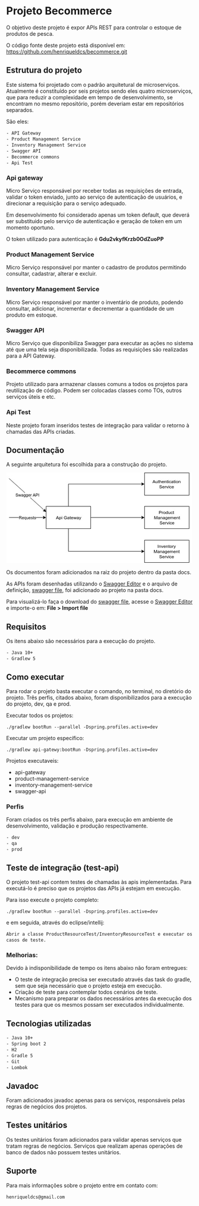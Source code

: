 # Projeto Becommerce

O objetivo deste projeto é expor APIs REST para controlar o estoque de produtos de pesca.

O código fonte deste projeto está disponível em:
	https://github.com/henriqueldcs/becommerce.git
	
## Estrutura do projeto

Este sistema foi projetado com o padrão arquitetural de microserviços. Atualmente é constituído por seis projetos 
sendo eles quatro microserviços, que para reduzir a complexidade em tempo de desenvolvimento, se encontram no 
mesmo repositório, porém deveriam estar em repositórios separados.

São eles:
    
    - API Gateway
    - Product Management Service
    - Inventory Management Service
    - Swagger API
    - Becommerce commons
    - Api Test
        
### Api gateway
Micro Serviço responsável por receber todas as requisições de entrada, validar o token enviado, 
junto ao serviço de autenticação de usuários, e direcionar a requisição para o serviço adequado.

Em desenvolvimento foi considerado apenas um token default, que deverá ser substituido pelo serviço de autenticação e 
geração de token em um momento oportuno.

O token utilizado para autenticação é **Gdu2vkyfKrzb0OdZuoPP**

### Product Management Service  
Micro Serviço responsável por manter o cadastro de produtos permitindo consultar, cadastrar, alterar e excluir.

### Inventory Management Service  
Micro Serviço responsável por manter o inventário de produto, podendo consultar, adicionar, incrementar e decrementar a 
quantidade de um produto em estoque.

### Swagger API
Micro Serviço que disponibiliza Swagger para executar as ações no sistema até que uma tela seja disponibilizada. Todas 
as requisições são realizadas para a API Gateway. 


### Becommerce commons
Projeto utilizado para armazenar classes comuns a todos os projetos para reutilização de código. 
Podem ser colocadas classes como TOs, outros serviços úteis e etc.

###  Api Test
Neste projeto foram inseridos testes de integração para validar o retorno à chamadas das APIs criadas.



## Documentação

A seguinte arquitetura foi escolhida para a construção do projeto.

![Diagrama arquitetural](docs/diagrama%20arquitetural.jpg)


Os documentos foram adicionados na raiz do projeto dentro da pasta docs.

As APIs foram desenhadas utilizando o [Swagger Editor](http://editor.swagger.io/) e o arquivo de definição,
 [swagger file](docs/swagger.yaml), foi adicionado ao projeto na pasta docs.
 
 Para visualizá-lo faça o download do [swagger file](docs/swagger.yaml), acesse o [Swagger Editor](http://editor.swagger.io/) 
 e importe-o em: **File > Import file** 


## Requisitos

Os itens abaixo são necessários para a execução do projeto.

	- Java 10+
	- Gradlew 5


## Como executar

Para rodar o projeto basta executar o comando, no terminal, no diretório do projeto. Três perfis, citados abaixo, foram 
disponibilizados para a execução do projeto, dev, qa e prod. 

Executar todos os projetos:

    ./gradlew bootRun --parallel -Dspring.profiles.active=dev

Executar um projeto específico:

    ./gradlew api-gatewy:bootRun -Dspring.profiles.active=dev
    
Projetos executaveis:
- api-gateway
- product-management-service   
- inventory-management-service   
- swagger-api

### Perfis

Foram criados os três perfis abaixo, para execução em ambiente de desenvolvimento, validação e produção respectivamente.

    - dev
    - qa
    - prod


## Teste de integração (test-api)

O projeto test-api contem testes de chamadas às apis implementadas. Para executá-lo é preciso que os projetos das APIs 
já estejam em execução.

Para isso execute o projeto completo:

    ./gradlew bootRun --parallel -Dspring.profiles.active=dev
    
e em seguida, através do eclipse/intellij:

    Abrir a classe ProductResourceTest/InventoryResourceTest e executar os casos de teste.
    
### Melhorias:

Devido à indisponibilidade de tempo os itens abaixo não foram entregues:

- O teste de integração precisa ser executado através das task do gradle, sem que seja necessário que o projeto 
esteja em execução.  
- Criação de teste para contemplar todos cenários de teste.
- Mecanismo para preparar os dados necessários antes da execução dos testes para que os mesmos possam ser executados
individualmente.

    
## Tecnologias utilizadas
    
    - Java 10+
    - Spring boot 2
    - H2
    - Gradle 5
    - Git
    - Lombok

## Javadoc

Foram adicionados javadoc apenas para os serviços, responsáveis pelas regras de negócios dos projetos.

## Testes unitários

Os testes unitários foram adicionados para validar apenas serviços que tratam regras de negócios. Serviços que 
realizam apenas operações de banco de dados não possuem testes unitários.

    
## Suporte

Para mais informações sobre o projeto entre em contato com:
    
    henriqueldcs@gmail.com
    